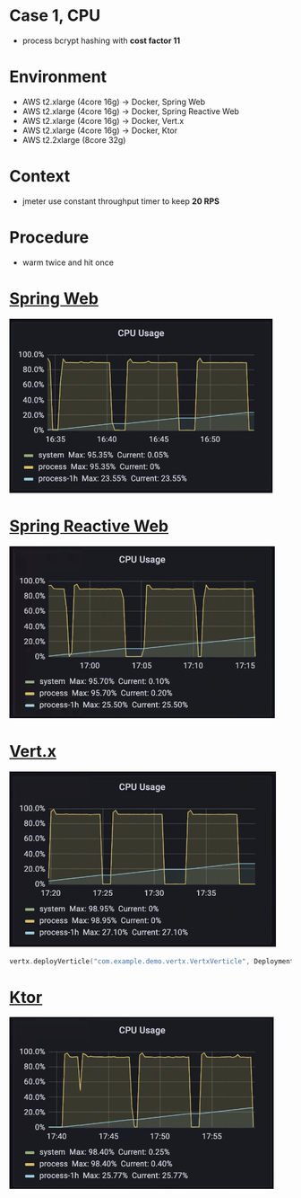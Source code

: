 # Case 1, CPU
* process bcrypt hashing with **cost factor 11**

# Environment
* AWS t2.xlarge (4core 16g) -> Docker, Spring Web
* AWS t2.xlarge (4core 16g) -> Docker, Spring Reactive Web
* AWS t2.xlarge (4core 16g) -> Docker, Vert.x
* AWS t2.xlarge (4core 16g) -> Docker, Ktor
* AWS t2.2xlarge (8core 32g)

# Context
* jmeter use constant throughput timer to keep **20 RPS**

# Procedure
* warm twice and hit once

# [Spring Web](https://b2etw.github.io/reactive-coroutine-performance-test/cpu/cpu_spring_mvc_case_1/index.html)
![](https://raw.githubusercontent.com/b2etw/reactive-coroutine-performance-test/main/docs/cpu/case1/cpu_mvc_case_1.png)

# [Spring Reactive Web](https://b2etw.github.io/reactive-coroutine-performance-test/cpu/cpu_spring_flux_case_1/index.html)
![](https://raw.githubusercontent.com/b2etw/reactive-coroutine-performance-test/main/docs/cpu/case1/cpu_flux_case_1.png)

# [Vert.x](https://b2etw.github.io/reactive-coroutine-performance-test/cpu/cpu_vertx_vertx_case_1/index.html)
![](https://raw.githubusercontent.com/b2etw/reactive-coroutine-performance-test/main/docs/cpu/case1/cpu_vertx_case_1.png)
```kotlin
vertx.deployVerticle("com.example.demo.vertx.VertxVerticle", DeploymentOptions().setInstances(VertxOptions.DEFAULT_EVENT_LOOP_POOL_SIZE))
```

# [Ktor](https://b2etw.github.io/reactive-coroutine-performance-test/cpu/cpu_ktor_ktor_case_1/index.html)
![](https://raw.githubusercontent.com/b2etw/reactive-coroutine-performance-test/main/docs/cpu/case1/cpu_ktor_case_1.png)
